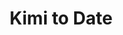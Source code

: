 --- 
title: "Kimi to Date"
publishdate: "2019-2-21T16:48:46+02:00"
src: "https://365manga.net/manga/kimi-to-date"
image: "https://data.365manga.net/images/thumbnails/30476-kimi-to-date.jpg"
description: " Tsuge Kazuma is arguably having the worst moment of his life. A chance meeting with the ever timid Nagano leads Tsuge to rely on a his kindness."
---